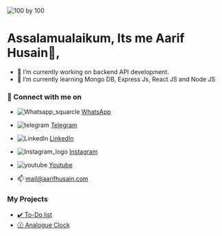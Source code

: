 ![100 by 100](https://github.com/user-attachments/assets/a9095f77-6175-4de8-9d99-63fd28ee4ec0)

# Assalamualaikum, Its me Aarif Husain👋,


- 🔭 I’m currently working on backend API development. 
- 🌱 I’m currently learning Mongo DB, Express Js, React JS and Node JS

### 🔗 Connect with me on

- ![Whatsapp_squarcle](https://user-images.githubusercontent.com/37788558/211183671-90517760-b24e-4e45-9656-e4cb7d73b9c1.svg) [WhatsApp](https://wa.me/978890879707)

- ![telegram](https://user-images.githubusercontent.com/37788558/211183677-b8b055ac-f9f7-4b35-b3ca-eb5399519563.svg) [Telegram](https://telegram.me/aarifhusain)

- ![LinkedIn](https://user-images.githubusercontent.com/37788558/211183776-521b2715-2bdb-47de-bbc9-a6082056ac4b.svg) [LinkedIn](https://www.linkedin.com/in/aarifhusain/)

- ![Instagram_logo](https://user-images.githubusercontent.com/37788558/211183686-5b4a5301-0564-4e90-b245-cb716806d229.svg) [Instagram](https://www.Instagram.com/aarifhusaincom/)

- ![youtube](https://user-images.githubusercontent.com/37788558/211183688-8bf8cc95-7c82-442a-bb77-984b1e999ae0.svg) [Youtube](https://www.youtube.com/@aarifhusainuiux)




- 📫 [mail@aarifhusain.com](mailto:mail@aarifhusain.com)

### My Projects
- [✔️ To-Do list](#)
- [🕜 Analogue Clock](#)
